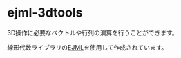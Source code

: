 # ejml-3dtools

3D操作に必要なベクトルや行列の演算を行うことができます。

線形代数ライブラリの[EJML](https://github.com/lessthanoptimal/ejml)を使用して作成されています。

